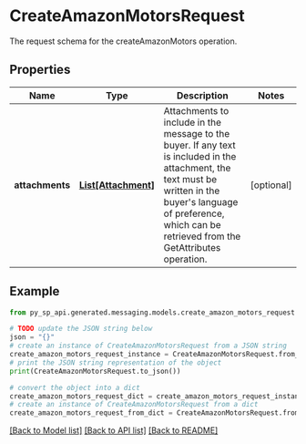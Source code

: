 # CreateAmazonMotorsRequest

The request schema for the createAmazonMotors operation.

## Properties

Name | Type | Description | Notes
------------ | ------------- | ------------- | -------------
**attachments** | [**List[Attachment]**](Attachment.md) | Attachments to include in the message to the buyer. If any text is included in the attachment, the text must be written in the buyer&#39;s language of preference, which can be retrieved from the GetAttributes operation. | [optional] 

## Example

```python
from py_sp_api.generated.messaging.models.create_amazon_motors_request import CreateAmazonMotorsRequest

# TODO update the JSON string below
json = "{}"
# create an instance of CreateAmazonMotorsRequest from a JSON string
create_amazon_motors_request_instance = CreateAmazonMotorsRequest.from_json(json)
# print the JSON string representation of the object
print(CreateAmazonMotorsRequest.to_json())

# convert the object into a dict
create_amazon_motors_request_dict = create_amazon_motors_request_instance.to_dict()
# create an instance of CreateAmazonMotorsRequest from a dict
create_amazon_motors_request_from_dict = CreateAmazonMotorsRequest.from_dict(create_amazon_motors_request_dict)
```
[[Back to Model list]](../README.md#documentation-for-models) [[Back to API list]](../README.md#documentation-for-api-endpoints) [[Back to README]](../README.md)


